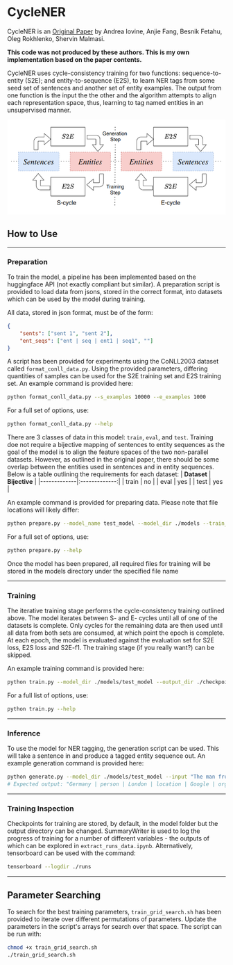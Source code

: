 # CycleNER

CycleNER is an [Original Paper](https://dl.acm.org/doi/10.1145/3485447.3512012) by Andrea Iovine, Anjie Fang, Besnik Fetahu, Oleg Rokhlenko, Shervin Malmasi.

**This code was not produced by these authors. This is my own implementation based on the paper contents.**

CycleNER uses cycle-consistency training for two functions: sequence-to-entity (S2E); and entity-to-sequence (E2S), to learn NER tags from some seed set of sentences and another set of entity examples. The output from one function is the input the the other and the algorithm attempts to align each representation space, thus, learning to tag named entities in an unsupervised manner.

![CycleNER diagram](./cycle_ner_diagram.png)

## How to Use
---

### Preparation

To train the model, a pipeline has been implemented based on the huggingface API (not exactly compliant but similar). A preparation script is provided to load data from jsons, stored in the correct format, into datasets which can be used by the model during training.

All data, stored in json format, must be of the form:
```json
{
    "sents": ["sent 1", "sent 2"],
    "ent_seqs": ["ent | seq | ent1 | seq1", ""]
}
```

A script has been provided for experiments using the CoNLL2003 dataset called `format_conll_data.py`. Using the provided parameters, differing quantities of samples can be used for the S2E training set and E2S training set. An example command is provided here:
```bash
python format_conll_data.py --s_examples 10000 --e_examples 1000
``` 

For a full set of options, use:
```bash
python format_conll_data.py --help
```


There are 3 classes of data in this model: `train`, `eval`, and `test`. Training doe not require a bijective mapping of sentences to entity sequences as the goal of the model is to align the feature spaces of the two non-parallel datasets. However, as outlined in the original paper, there should be some overlap between the entities used in sentences and in entity sequences. Below is a table outlining the requirements for each dataset:
| **Dataset** | **Bijective** |
|-------------|:-------------:|
| train       | no            |
| eval        | yes           |
| test        | yes           |

An example command is provided for preparing data. Please note that file locations will likely differ:
```bash
python prepare.py --model_name test_model --model_dir ./models --train_dir ./data/train --eval_dir ./data/eval --test_dir ./data/test
```

For a full set of options, use:
```bash
python prepare.py --help
```

Once the model has been prepared, all required files for training will be stored in the models directory under the specified file name

---

### Training

The iterative training stage performs the cycle-consistency training outlined above. The model iterates between S- and E- cycles until all of one of the datasets is complete. Only cycles for the remaining data are then used until all data from both sets are consumed, at which point the epoch is complete. At each epoch, the model is evaluated against the evaluation set for S2E loss, E2S loss and S2E-f1. The training stage (if you really want?) can be skipped.

An example training command is provided here:
```bash
python train.py --model_dir ./models/test_model --output_dir ./checkpoints/test_model --batch_size 64 --s2e_lr 3e-4 --e2s_lr 3e-4
```

For a full list of options, use:
```bash
python train.py --help
```

---

### Inference

To use the model for NER tagging, the generation script can be used. This will take a sentence in and produce a tagged entity sequence out. An example generation command is provided here:
```bash
python generate.py --model_dir ./models/test_model --input "The man from Germany went to London to work for Google with his wife Henreitta Klein."
# Expected output: "Germany | person | London | location | Google | organisation | Henrietta Klein | person"
```

---

### Training Inspection

Checkpoints for training are stored, by default, in the model folder but the output directory can be changed. SummaryWriter is used to log the progress of training for a number of different variables - the outputs of which can be explored in `extract_runs_data.ipynb`. Alternatively, tensorboard can be used with the command:
```bash
tensorboard --logdir ./runs
```

---

## Parameter Searching

To search for the best training parameters, `train_grid_search.sh` has been provided to iterate over different permutations of parameters. Update the parameters in the script's arrays for search over that space. The script can be run with:
```bash
chmod +x train_grid_search.sh
./train_grid_search.sh
```